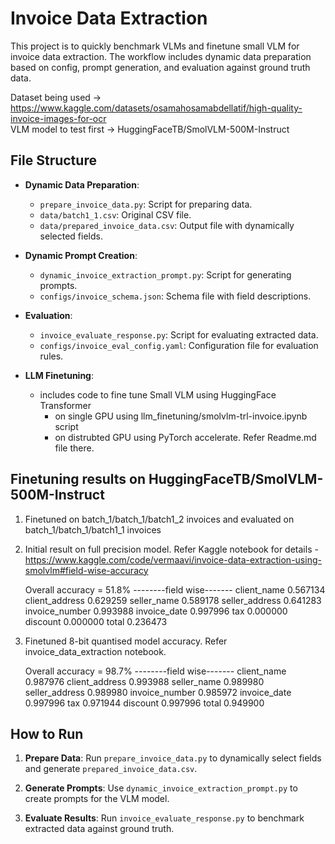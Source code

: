 # Invoice Data Extraction

This project is to quickly benchmark VLMs and finetune small VLM for invoice data extraction. The workflow includes dynamic data preparation based on config, prompt generation, and evaluation against ground truth data.

Dataset being used -> https://www.kaggle.com/datasets/osamahosamabdellatif/high-quality-invoice-images-for-ocr  </br>
VLM model to test first -> HuggingFaceTB/SmolVLM-500M-Instruct

## File Structure

- **Dynamic Data Preparation**:
  - `prepare_invoice_data.py`: Script for preparing data.
  - `data/batch1_1.csv`: Original CSV file.
  - `data/prepared_invoice_data.csv`: Output file with dynamically selected fields.

- **Dynamic Prompt Creation**:
  - `dynamic_invoice_extraction_prompt.py`: Script for generating prompts.
  - `configs/invoice_schema.json`: Schema file with field descriptions.

- **Evaluation**:
  - `invoice_evaluate_response.py`: Script for evaluating extracted data.
  - `configs/invoice_eval_config.yaml`: Configuration file for evaluation rules.
  
- **LLM Finetuning**:
  - includes code to fine tune Small VLM using HuggingFace Transformer 
      - on single GPU using llm_finetuning/smolvlm-trl-invoice.ipynb script
      - on distrubted GPU using PyTorch accelerate. Refer Readme.md file there. 


## Finetuning results on HuggingFaceTB/SmolVLM-500M-Instruct
1. Finetuned on batch_1/batch_1/batch1_2 invoices and evaluated on batch_1/batch_1/batch1_1 invoices
2. Initial result on full precision model. Refer Kaggle notebook for details - https://www.kaggle.com/code/vermaavi/invoice-data-extraction-using-smolvlm#field-wise-accuracy

    Overall accuracy = 51.8%
    --------field wise-------
    client_name       0.567134
    client_address    0.629259
    seller_name       0.589178
    seller_address    0.641283
    invoice_number    0.993988
    invoice_date      0.997996
    tax               0.000000
    discount          0.000000
    total             0.236473
 
3. Finetuned 8-bit quantised model accuracy. Refer invoice_data_extraction notebook. 
    
    Overall accuracy = 98.7%
    --------field wise-------
    client_name       0.987976
    client_address    0.993988
    seller_name       0.989980
    seller_address    0.989980
    invoice_number    0.985972
    invoice_date      0.997996
    tax               0.971944
    discount          0.997996
    total             0.949900

## How to Run

1. **Prepare Data**:
   Run `prepare_invoice_data.py` to dynamically select fields and generate `prepared_invoice_data.csv`.

2. **Generate Prompts**:
   Use `dynamic_invoice_extraction_prompt.py` to create prompts for the VLM model.

3. **Evaluate Results**:
   Run `invoice_evaluate_response.py` to benchmark extracted data against ground truth.


